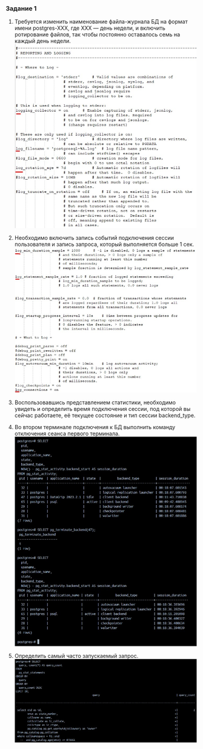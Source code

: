 ### Задание 1

1. Требуется изменить наименование файла-журнала БД на формат имени postgres-XXX, где ХХХ — день недели, и включить ротирование файлов, так чтобы постоянно оставалось семь на каждый день недели.
![задание 1](https://github.com/bogdanovap/SQLAR-1/blob/master/04/HW_1.jpg)


2. Необходимо включить запись событий подключения сессии пользователя и запись запроса, который выполняется больше 1 сек.
![задание 2](https://github.com/bogdanovap/SQLAR-1/blob/master/04/HW_2.jpg)


3. Воспользовавшись представлением статистики, необходимо увидеть и определить время подключения сессии, под которой вы сейчас работаете, её текущее состояние и тип сессии backend_type.
4. Во втором терминале подключения к БД выполнить команду отключения сеанса первого терминала.
![задания 3-4](https://github.com/bogdanovap/SQLAR-1/blob/master/04/HW_3-4.jpg)


5. Определить самый часто запускаемый запрос.
![задание 5](https://github.com/bogdanovap/SQLAR-1/blob/master/04/HW_5.jpg)
